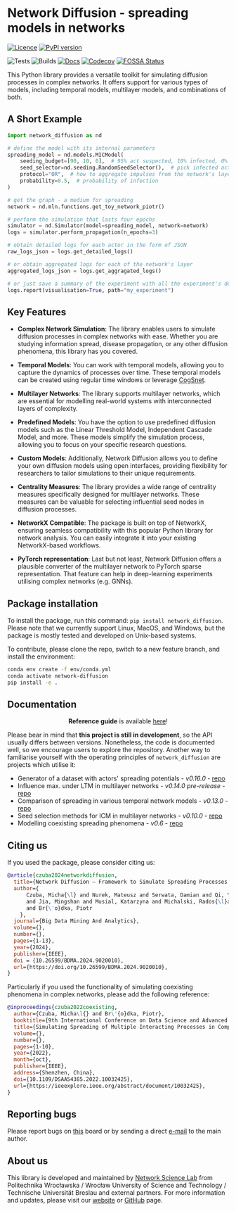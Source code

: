 # Network Diffusion - spreading models in networks

[![Licence](https://img.shields.io/github/license/anty-filidor/network_diffusion)](https://opensource.org/license/mit)
[![PyPI version](https://badge.fury.io/py/network-diffusion.svg)](https://badge.fury.io/py/network-diffusion)

![Tests](https://github.com/anty-filidor/network_diffusion/actions/workflows/tests.yml/badge.svg)
![Builds](https://github.com/anty-filidor/network_diffusion/actions/workflows/package-build.yml/badge.svg)
[![Docs](https://readthedocs.org/projects/network-diffusion/badge/?version=latest)](https://network-diffusion.readthedocs.io/en/latest)
[![Codecov](https://codecov.io/gh/anty-filidor/network_diffusion/branch/package-simplification/graph/badge.svg?token=LF52GAD73F)](https://codecov.io/gh/anty-filidor/network_diffusion)
[![FOSSA Status](https://app.fossa.com/api/projects/git%2Bgithub.com%2Fanty-filidor%2Fnetwork_diffusion.svg?type=shield)](https://app.fossa.com/projects/git%2Bgithub.com%2Fanty-filidor%2Fnetwork_diffusion?ref=badge_shield)

This Python library provides a versatile toolkit for simulating diffusion
processes in complex networks. It offers support for various types of models,
including temporal models, multilayer models, and combinations of both.

## A Short Example

```python
import network_diffusion as nd

# define the model with its internal parameters
spreading_model = nd.models.MICModel(
    seeding_budget=[90, 10, 0],  # 95% act suspected, 10% infected, 0% recovered
    seed_selector=nd.seeding.RandomSeedSelector(),  # pick infected act randomly
    protocol="OR",  # how to aggregate impulses from the network's layers
    probability=0.5,  # probability of infection
)

# get the graph - a medium for spreading
network = nd.mln.functions.get_toy_network_piotr()

# perform the simulation that lasts four epochs
simulator = nd.Simulator(model=spreading_model, network=network)
logs = simulator.perform_propagation(n_epochs=3)

# obtain detailed logs for each actor in the form of JSON
raw_logs_json = logs.get_detailed_logs()

# or obtain aggregated logs for each of the network's layer
aggregated_logs_json = logs.get_aggragated_logs()

# or just save a summary of the experiment with all the experiment's details
logs.report(visualisation=True, path="my_experiment")
```

## Key Features

- **Complex Network Simulation**: The library enables users to simulate
  diffusion processes in complex networks with ease. Whether you are studying
  information spread, disease propagation, or any other diffusion phenomena,
  this library has you covered.

- **Temporal Models**: You can work with temporal models, allowing you to
  capture the dynamics of processes over time. These temporal models can be
  created using regular time windows or leverage
  [CogSnet](https://www.researchgate.net/publication/348341904_Social_Networks_through_the_Prism_of_Cognition).

- **Multilayer Networks**: The library supports multilayer networks, which are
  essential for modelling real-world systems with interconnected layers of
  complexity.

- **Predefined Models**: You have the option to use predefined diffusion models
  such as the Linear Threshold Model, Independent Cascade Model, and more.
  These models simplify the simulation process, allowing you to focus on your
  specific research questions.

- **Custom Models**: Additionally, Network Diffusion allows you to define your
  own diffusion models using open interfaces, providing flexibility for
  researchers to tailor simulations to their unique requirements.

- **Centrality Measures**: The library provides a wide range of centrality
  measures specifically designed for multilayer networks. These measures can be
  valuable for selecting influential seed nodes in diffusion processes.

- **NetworkX Compatible**: The package is built on top of NetworkX, ensuring
  seamless compatibility with this popular Python library for network analysis.
  You can easily integrate it into your existing NetworkX-based workflows.

- **PyTorch representation**: Last but not least, Network Diffusion offers a
  plausible converter of the multilayer network to PyTorch sparse
  representation. That feature can help in deep-learning experiments utilising
  complex networks (e.g. GNNs).

## Package installation

To install the package, run this command: `pip install network_diffusion`.
Please note that we currently support Linux, MacOS, and Windows, but the
package is mostly tested and developed on Unix-based systems.

To contribute, please clone the repo, switch to a new feature branch, and
install the environment:

```bash
conda env create -f env/conda.yml
conda activate network-diffusion
pip install -e .
```

## Documentation

<p align="center"> <b>Reference guide</b> is available <a href="https://network-diffusion.readthedocs.io/en/latest/">here</a>! </p>

Please bear in mind that **this project is still in development**, so the API
usually differs between versions. Nonetheless, the code is documented well, so
we encourage users to explore the repository. Another way to familiarise
yourself with the operating principles of `network_diffusion` are projects
which utilise it:

- Generator of a dataset with actors' spreading potentials - _v0.16.0_ -
  [repo](https://github.com/network-science-lab/infmax-simulator-icm-mln)
- Influence max. under LTM in multilayer networks - _v0.14.0 pre-release_ -
  [repo](https://github.com/anty-filidor/rank-refined-seeding-bc-infmax-mlnets-ltm)
- Comparison of spreading in various temporal network models - _v0.13.0_ -
  [repo](https://github.com/anty-filidor/bdma-experiments)
- Seed selection methods for ICM in multilayer networks - _v0.10.0_ -
  [repo](https://github.com/damian4060/Independent_Cascade_Model)
- Modelling coexisting spreading phenomena - _v0.6_ -
  [repo](https://github.com/anty-filidor/network_diffusion_examples)

## Citing us

If you used the package, please consider citing us:

```bibtex
@article{czuba2024networkdiffusion,
  title={Network Diffusion – Framework to Simulate Spreading Processes in Complex Networks},
  author={
      Czuba, Micha{\l} and Nurek, Mateusz and Serwata, Damian and Qi, Yu-Xuan
      and Jia, Mingshan and Musial, Katarzyna and Michalski, Rados{\l}aw
      and Br{\'o}dka, Piotr
    },
  journal={Big Data Mining And Analytics},
  volume={},
  number={},
  pages={1-13},
  year={2024},
  publisher={IEEE},
  doi = {10.26599/BDMA.2024.9020010},
  url={https://doi.org/10.26599/BDMA.2024.9020010},
}
```

Particularly if you used the functionality of simulating coexisting phenomena
in complex networks, please add the following reference:

```bibtex
@inproceedings{czuba2022coexisting,
  author={Czuba, Micha\l{} and Br\'{o}dka, Piotr},
  booktitle={9th International Conference on Data Science and Advanced Analytics (DSAA)},
  title={Simulating Spreading of Multiple Interacting Processes in Complex Networks},
  volume={},
  number={},
  pages={1-10},
  year={2022},
  month={oct},
  publisher={IEEE},
  address={Shenzhen, China},
  doi={10.1109/DSAA54385.2022.10032425},
  url={https://ieeexplore.ieee.org/abstract/document/10032425},
}
```

## Reporting bugs

Please report bugs on
[this](https://github.com/anty-filidor/network_diffusion/issues) board or by
sending a direct [e-mail](https://github.com/anty-filidor) to the main author.

## About us

This library is developed and maintained by
[Network Science Lab](https://networks.pwr.edu.pl/) from Politechnika
Wrocławska / Wrocław University of Science and Technology / Technische
Universität Breslau and external partners. For more information and updates,
please visit our [website](https://networks.pwr.edu.pl/) or
[GitHub](https://github.com/network-science-lab) page.
